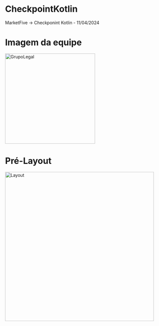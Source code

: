 # CheckpointKotlin
MarketFive -> Checkponint Kotlin - 11/04/2024

# Imagem da equipe
<img width="294" alt="GrupoLegal" src="https://github.com/manocce/CheckpointKotlin/assets/73118585/bd2f2d77-ff67-46c3-8d14-f1b81b6c04f8">

# Pré-Layout
<img width="486" alt="Layout" src="https://github.com/manocce/CheckpointKotlin/assets/73118585/a6ec9fff-3b54-4397-97ad-d3661332a1de">


